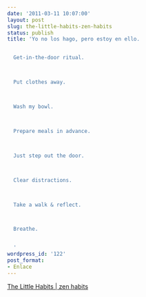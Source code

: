 ```yaml
---
date: '2011-03-11 10:07:00'
layout: post
slug: the-little-habits-zen-habits
status: publish
title: 'Yo no los hago, pero estoy en ello.


  Get-in-the-door ritual. 



  Put clothes away. 



  Wash my bowl. 



  Prepare meals in advance. 



  Just step out the door. 



  Clear distractions. 



  Take a walk & reflect.



  Breathe.


  '
wordpress_id: '122'
post_format:
- Enlace
---
```


[The Little Habits | zen habits](http://zenhabits.net/lil/)
